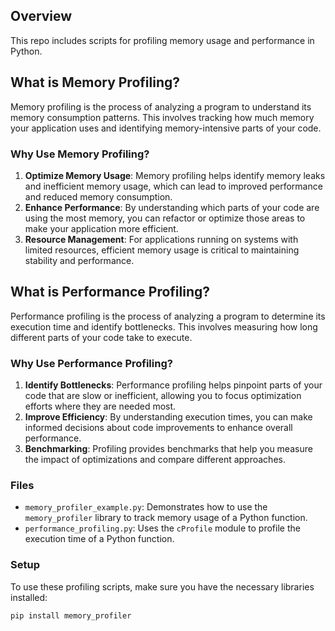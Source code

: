 
## Overview

This repo includes scripts for profiling memory usage and performance in Python.

## What is Memory Profiling?

Memory profiling is the process of analyzing a program to understand its memory consumption patterns. This involves tracking how much memory your application uses and identifying memory-intensive parts of your code.

### Why Use Memory Profiling?

1. **Optimize Memory Usage**: Memory profiling helps identify memory leaks and inefficient memory usage, which can lead to improved performance and reduced memory consumption.
2. **Enhance Performance**: By understanding which parts of your code are using the most memory, you can refactor or optimize those areas to make your application more efficient.
3. **Resource Management**: For applications running on systems with limited resources, efficient memory usage is critical to maintaining stability and performance.


## What is Performance Profiling?

Performance profiling is the process of analyzing a program to determine its execution time and identify bottlenecks. This involves measuring how long different parts of your code take to execute.

### Why Use Performance Profiling?

1. **Identify Bottlenecks**: Performance profiling helps pinpoint parts of your code that are slow or inefficient, allowing you to focus optimization efforts where they are needed most.
2. **Improve Efficiency**: By understanding execution times, you can make informed decisions about code improvements to enhance overall performance.
3. **Benchmarking**: Profiling provides benchmarks that help you measure the impact of optimizations and compare different approaches.


### Files

- `memory_profiler_example.py`: Demonstrates how to use the `memory_profiler` library to track memory usage of a Python function.
- `performance_profiling.py`: Uses the `cProfile` module to profile the execution time of a Python function.


### Setup

To use these profiling scripts, make sure you have the necessary libraries installed:

```bash
pip install memory_profiler
```

